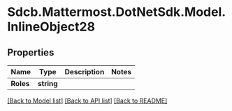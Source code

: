# Sdcb.Mattermost.DotNetSdk.Model.InlineObject28
## Properties

Name | Type | Description | Notes
------------ | ------------- | ------------- | -------------
**Roles** | **string** |  | 

[[Back to Model list]](../README.md#documentation-for-models) [[Back to API list]](../README.md#documentation-for-api-endpoints) [[Back to README]](../README.md)

